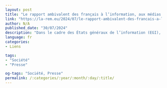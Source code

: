 ```yaml
---
layout: post
title: "Le rapport ambivalent des français à l’information, aux médias et aux journalistes"
link: "https://la-rem.eu/2024/07/le-rapport-ambivalent-des-francais-a-linformation-aux-medias-et-aux-journalistes"
author: N/A
published_date: "30/07/2024"
description: "Dans le cadre des États généraux de l’information (EGI), une enquête portant sur « Les Français et l’information » publiée par l’Arcom en mars 2024 confirme que, concernant l’accès à l’information, les usages numériques brouillent la considération accordée à celle-ci."
language: fr
categories:
- Liens

tags:
- "Société"
- "Presse"

og-tags: "Société, Presse"
permalink: /:categories/:year/:month/:day/:title/
---
```

